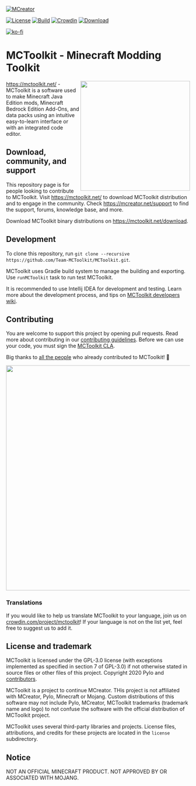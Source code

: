 [![MCreator](https://i.ibb.co/BBmn3tK/mctoolkit-image-1.png)](https://mctoolkit.net/)

[![License](https://img.shields.io/badge/License-GPLv3-blue.svg)](https://github.com/Team-MCToolkit/MCToolkit/blob/master/LICENSE.txt)
[![Build](https://api.travis-ci.org/MCreator/MCreator.svg?branch=master)](https://travis-ci.org/github/Team-MCToolkit/MCToolkit)
[![Crowdin](https://badges.crowdin.net/mctoolkit/localized.svg)](https://crowdin.com/project/mctoolkit)
[![Download](https://img.shields.io/badge/Download-release-%2393c54b)](https://mctoolkit.net/download)

[![ko-fi](https://www.ko-fi.com/img/githubbutton_sm.svg)](https://ko-fi.com/J3J72NOXK)
# MCToolkit - Minecraft Modding Toolkit

<img align="right" width="300" src="https://zupimages.net/up/20/46/bqcx.png">

https://mctoolkit.net/ - MCToolkit is a software used to make Minecraft Java Edition mods, Minecraft Bedrock Edition Add-Ons, and data packs using an intuitive easy-to-learn interface or with an integrated code editor.

## Download, community, and support

This repository page is for people looking to contribute to MCToolkit. Visit https://mctoolkit.net/ to download MCToolkit distribution and to engage in the community. Check https://mcreator.net/support to find the support, forums, knowledge base, and more.

Download MCToolkit binary distributions on https://mctoolkit.net/download.

## Development

To clone this repository, run `git clone --recursive https://github.com/Team-MCToolkit/MCToolkit.git`.

MCToolkit uses Gradle build system to manage the building and exporting. Use `runMCToolkit` task to run test MCToolkit.

It is recommended to use Intellij IDEA for development and testing. Learn more about the development process, and 
tips on [MCToolkit developers wiki](https://github.com/Team-MCToolkit/MCToolkit/wiki).

## Contributing

You are welcome to support this project by opening pull requests. Read more about contributing in our [contributing guidelines](CONTRIBUTING.md).
Before we can use your code, you must sign the [MCToolkit CLA](https://cla-assistant.io/Team-MCToolkit/MCToolkit).

Big thanks to [all the people](https://github.com/Team-MCToolkit/MCToolkit/graphs/contributors) who already contributed to MCToolkit! 💚

<a href="https://github.com/Team-MCToolkit/MCToolkit/graphs/contributors">
  <img src="https://contrib.rocks/image?repo=Team-MCToolkit/MCToolkit" width="615"/>
</a>

### Translations

If you would like to help us translate MCToolkit to your language, join us on [crowdin.com/project/mctoolkit](https://crowdin.com/project/mctoolkit)! If your language is not on the list yet, feel free to suggest us to add it.

## License and trademark

MCToolkit is licensed under the GPL-3.0 license (with exceptions implemented as specified in section 7 of GPL-3.0) if not otherwise stated in source files or other files of this project. Copyright 2020 Pylo and [contributors](https://github.com/Team-MCToolkit/MCToolkit/graphs/contributors).

MCToolkit is a project to continue MCreator. THis project is not affiliated with MCreator, Pylo, Minecraft or Mojang. Custom distributions of this software may not include Pylo, MCreator, MCToolkit trademarks (trademark name and logo) to not confuse the software with the official distribution of MCToolkit project.

MCToolkit uses several third-party libraries and projects. License files, attributions, and credits for these projects are located in the `license` subdirectory.

## Notice

NOT AN OFFICIAL MINECRAFT PRODUCT. NOT APPROVED BY OR ASSOCIATED WITH MOJANG.
